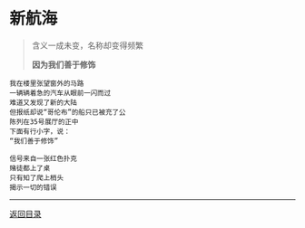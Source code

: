 # 新航海

> 含义一成未变，名称却变得频繁
>
>  **因为我们善于修饰** 

```
我在楼里张望窗外的马路
一辆辆着急的汽车从眼前一闪而过
难道又发现了新的大陆
但报纸却说“哥伦布”的船只已被充了公
陈列在35号展厅的正中
下面有行小字，说：
“我们善于修饰”

信号来自一张红色扑克
赌徒都上了桌
只有知了爬上梢头
揭示一切的错误
```



---



[返回目录](./index.html)